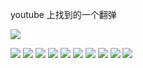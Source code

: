 youtube 上找到的一个翻弹

[![](https://i.loli.net/2018/12/01/5c024cce9fe10.png)](https://www.youtube.com/watch?v=0yjgH_Nbo10)

![](1.jpg)
![](2.jpg)
![](3.jpg)
![](4.jpg)
![](5.jpg)
![](6.jpg)
![](7.jpg)
![](8.jpg)
![](9.jpg)
![](10.jpg)
